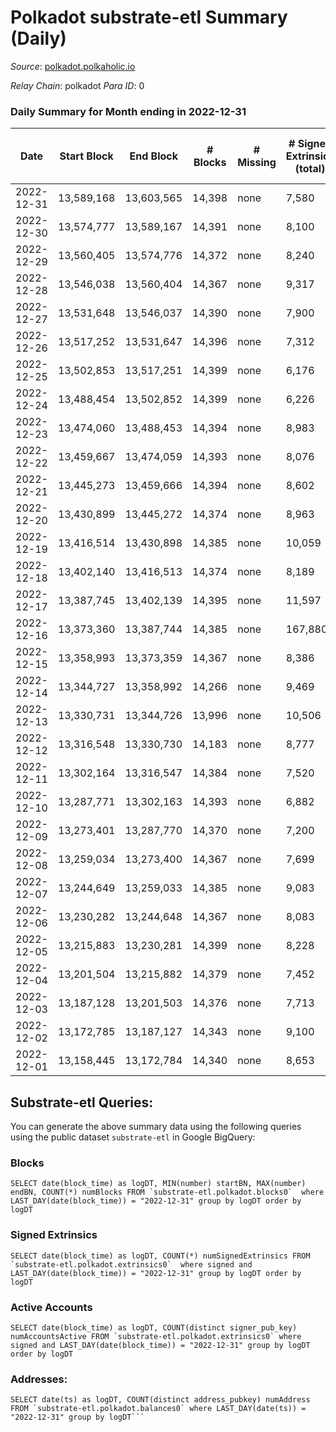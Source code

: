 # Polkadot substrate-etl Summary (Daily)

_Source_: [polkadot.polkaholic.io](https://polkadot.polkaholic.io)

*Relay Chain*: polkadot
*Para ID*: 0



### Daily Summary for Month ending in 2022-12-31


| Date | Start Block | End Block | # Blocks | # Missing | # Signed Extrinsics (total) | # Active Accounts | # Addresses with Balances | # Events | # Transfers | # XCM Transfers In | # XCM Transfers Out |
| ---- | ----------- | --------- | -------- | --------- | --------------------------- | ----------------- | ------------------------- | -------- | ----------- | ------------------ | ------------------- |
| 2022-12-31 | 13,589,168 | 13,603,565 | 14,398 | none  | 7,580 | 3,622 | 1,039,320 | 529,377 | 6,112 ($15,186,017.43) | 91 ($311,551.15) | 172 ($312,612.54) |
| 2022-12-30 | 13,574,777 | 13,589,167 | 14,391 | none  | 8,100 | 3,867 | 1,038,798 | 525,468 | 6,878 ($14,915,717.27) | 107 ($208,027.16) | 160 ($136,600.41) |
| 2022-12-29 | 13,560,405 | 13,574,776 | 14,372 | none  | 8,240 | 3,941 | 1,038,078 | 527,191 | 6,959 ($25,789,780.17) | 136 ($346,879.66) | 179 ($169,102.10) |
| 2022-12-28 | 13,546,038 | 13,560,404 | 14,367 | none  | 9,317 | 4,159 | 1,037,294 | 543,242 | 8,161 ($39,697,039.24) | 132 ($361,179.74) | 203 ($533,643.53) |
| 2022-12-27 | 13,531,648 | 13,546,037 | 14,390 | none  | 7,900 | 3,764 | 1,036,249 | 534,906 | 6,586 ($72,498,954.30) | 97 ($207,356.55) | 134 ($260,788.32) |
| 2022-12-26 | 13,517,252 | 13,531,647 | 14,396 | none  | 7,312 | 3,572 | 1,035,408 | 526,187 | 6,132 ($8,881,902.39) | 103 ($202,726.54) | 177 ($227,212.01) |
| 2022-12-25 | 13,502,853 | 13,517,251 | 14,399 | none  | 6,176 | 3,016 |  | 509,840 | 5,257 ($7,975,725.98) | 91 ($2,126,308.31) | 133 ($51,864.88) |
| 2022-12-24 | 13,488,454 | 13,502,852 | 14,399 | none  | 6,226 | 2,869 |  | 508,034 | 5,414 ($8,714,350.30) | 133 ($173,751.16) | 160 ($119,242.35) |
| 2022-12-23 | 13,474,060 | 13,488,453 | 14,394 | none  | 8,983 | 4,739 |  | 533,052 | 8,013 ($19,166,753.13) | 109 ($361,804.18) | 189 ($230,591.76) |
| 2022-12-22 | 13,459,667 | 13,474,059 | 14,393 | none  | 8,076 | 3,633 |  | 533,406 | 7,307 ($170,740,612.35) | 123 ($226,124.39) | 204 ($307,238.95) |
| 2022-12-21 | 13,445,273 | 13,459,666 | 14,394 | none  | 8,602 | 3,860 |  | 525,877 | 7,692 ($20,478,760.70) | 111 ($271,328.35) | 201 ($84,334.89) |
| 2022-12-20 | 13,430,899 | 13,445,272 | 14,374 | none  | 8,963 | 4,081 |  | 536,592 | 8,512 ($54,947,023.67) | 142 ($480,769.46) | 214 ($456,889.33) |
| 2022-12-19 | 13,416,514 | 13,430,898 | 14,385 | none  | 10,059 | 4,325 |  | 560,365 | 10,529 ($46,703,201.32) | 112 ($127,568.59) | 234 ($106,616.30) |
| 2022-12-18 | 13,402,140 | 13,416,513 | 14,374 | none  | 8,189 | 3,593 | 1,026,421 | 545,562 | 8,719 ($8,359,771.68) | 109 ($147,126.66) | 219 ($182,292.36) |
| 2022-12-17 | 13,387,745 | 13,402,139 | 14,395 | none  | 11,597 | 5,000 | 1,024,109 | 576,532 | 14,192 ($29,313,821.52) | 179 ($199,948.46) | 411 ($319,182.98) |
| 2022-12-16 | 13,373,360 | 13,387,744 | 14,385 | none  | 167,880 | 162,206 | 1,020,511 | 1,831,803 | 169,273 ($71,304,063.09) | 217 ($375,343.80) | 311 ($249,090.14) |
| 2022-12-15 | 13,358,993 | 13,373,359 | 14,367 | none  | 8,386 | 3,911 | 1,175,081 | 544,330 | 9,241 ($39,722,079.80) | 149 ($433,517.15) | 186 ($348,819.59) |
| 2022-12-14 | 13,344,727 | 13,358,992 | 14,266 | none  | 9,469 | 4,499 | 1,172,686 | 557,776 | 10,951 ($49,800,853.03) | 177 ($624,254.10) | 206 ($225,209.13) |
| 2022-12-13 | 13,330,731 | 13,344,726 | 13,996 | none  | 10,506 | 5,008 | 1,169,711 | 563,415 | 14,233 ($50,116,664.65) | 294 ($1,854,744.81) | 318 ($743,383.35) |
| 2022-12-12 | 13,316,548 | 13,330,730 | 14,183 | none  | 8,777 | 4,205 | 1,165,540 | 538,341 | 8,924 ($36,840,584.40) | 152 ($483,881.68) | 199 ($180,880.51) |
| 2022-12-11 | 13,302,164 | 13,316,547 | 14,384 | none  | 7,520 | 3,337 |  | 529,648 | 6,073 ($21,920,703.73) | 148 ($414,537.30) | 203 ($583,577.71) |
| 2022-12-10 | 13,287,771 | 13,302,163 | 14,393 | none  | 6,882 | 3,026 | 1,162,934 | 519,742 | 5,377 ($16,300,688.59) | 155 ($738,133.06) | 157 ($365,888.65) |
| 2022-12-09 | 13,273,401 | 13,287,770 | 14,370 | none  | 7,200 | 3,202 | 1,162,016 | 521,245 | 5,752 ($77,538,659.41) | 122 ($356,260.59) | 175 ($646,711.78) |
| 2022-12-08 | 13,259,034 | 13,273,400 | 14,367 | none  | 7,699 | 3,442 | 1,161,160 | 530,699 | 6,114 ($25,913,495.39) | 149 ($892,438.17) | 180 ($623,183.34) |
| 2022-12-07 | 13,244,649 | 13,259,033 | 14,385 | none  | 9,083 | 4,559 | 1,160,219 | 544,890 | 7,552 ($27,208,483.95) | 143 ($258,290.28) | 184 ($481,486.11) |
| 2022-12-06 | 13,230,282 | 13,244,648 | 14,367 | none  | 8,083 | 3,631 | 1,159,220 | 532,526 | 6,237 ($16,170,767.50) | 160 ($345,527.50) | 218 ($310,996.56) |
| 2022-12-05 | 13,215,883 | 13,230,281 | 14,399 | none  | 8,228 | 3,746 | 1,158,030 | 560,775 | 6,168 ($30,169,747.24) | 146 ($281,138.23) | 200 ($336,033.98) |
| 2022-12-04 | 13,201,504 | 13,215,882 | 14,379 | none  | 7,452 | 3,288 | 1,156,951 | 528,877 | 5,922 ($9,148,704.94) | 173 ($451,598.05) | 175 ($637,335.20) |
| 2022-12-03 | 13,187,128 | 13,201,503 | 14,376 | none  | 7,713 | 3,204 | 1,155,602 | 527,426 | 5,883 ($17,758,696.49) | 166 ($342,919.71) | 207 ($428,776.33) |
| 2022-12-02 | 13,172,785 | 13,187,127 | 14,343 | none  | 9,100 | 3,825 | 1,154,340 | 543,561 | 7,355 ($47,600,240.47) | 271 ($773,402.00) | 282 ($714,206.06) |
| 2022-12-01 | 13,158,445 | 13,172,784 | 14,340 | none  | 8,653 | 3,831 |  | 537,055 | 7,013 ($16,047,148.83) | 140 ($306,948.12) | 182 ($431,010.67) |

## Substrate-etl Queries:
You can generate the above summary data using the following queries using the public dataset `substrate-etl` in Google BigQuery:


### Blocks
```
SELECT date(block_time) as logDT, MIN(number) startBN, MAX(number) endBN, COUNT(*) numBlocks FROM `substrate-etl.polkadot.blocks0`  where LAST_DAY(date(block_time)) = "2022-12-31" group by logDT order by logDT
```


### Signed Extrinsics
```
SELECT date(block_time) as logDT, COUNT(*) numSignedExtrinsics FROM `substrate-etl.polkadot.extrinsics0`  where signed and LAST_DAY(date(block_time)) = "2022-12-31" group by logDT order by logDT
```


### Active Accounts
```
SELECT date(block_time) as logDT, COUNT(distinct signer_pub_key) numAccountsActive FROM `substrate-etl.polkadot.extrinsics0` where signed and LAST_DAY(date(block_time)) = "2022-12-31" group by logDT order by logDT
```


### Addresses:
```
SELECT date(ts) as logDT, COUNT(distinct address_pubkey) numAddress FROM `substrate-etl.polkadot.balances0` where LAST_DAY(date(ts)) = "2022-12-31" group by logDT```

